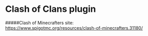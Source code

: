 # Clash of Clans plugin
#####Clash of Minecrafters site: https://www.spigotmc.org/resources/clash-of-minecrafters.31180/
